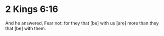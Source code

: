 # 2 Kings 6:16

And he answered, Fear not: for they that [be] with us [are] more than they that [be] with them.